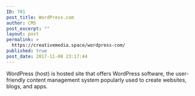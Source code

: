 ```yaml
---
ID: 701
post_title: WordPress.com
author: CMS
post_excerpt: ""
layout: post
permalink: >
  https://creativemedia.space/wordpress-com/
published: true
post_date: 2017-11-08 23:17:44
---
```

WordPress (host) is hosted site that offers WordPress software, the user-friendly content management system popularly used to create websites, blogs, and apps.